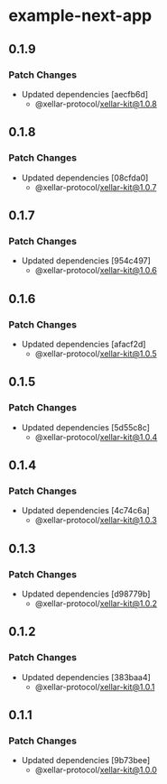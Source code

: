 # example-next-app

## 0.1.9

### Patch Changes

- Updated dependencies [aecfb6d]
  - @xellar-protocol/xellar-kit@1.0.8

## 0.1.8

### Patch Changes

- Updated dependencies [08cfda0]
  - @xellar-protocol/xellar-kit@1.0.7

## 0.1.7

### Patch Changes

- Updated dependencies [954c497]
  - @xellar-protocol/xellar-kit@1.0.6

## 0.1.6

### Patch Changes

- Updated dependencies [afacf2d]
  - @xellar-protocol/xellar-kit@1.0.5

## 0.1.5

### Patch Changes

- Updated dependencies [5d55c8c]
  - @xellar-protocol/xellar-kit@1.0.4

## 0.1.4

### Patch Changes

- Updated dependencies [4c74c6a]
  - @xellar-protocol/xellar-kit@1.0.3

## 0.1.3

### Patch Changes

- Updated dependencies [d98779b]
  - @xellar-protocol/xellar-kit@1.0.2

## 0.1.2

### Patch Changes

- Updated dependencies [383baa4]
  - @xellar-protocol/xellar-kit@1.0.1

## 0.1.1

### Patch Changes

- Updated dependencies [9b73bee]
  - @xellar-protocol/xellar-kit@1.0.0
